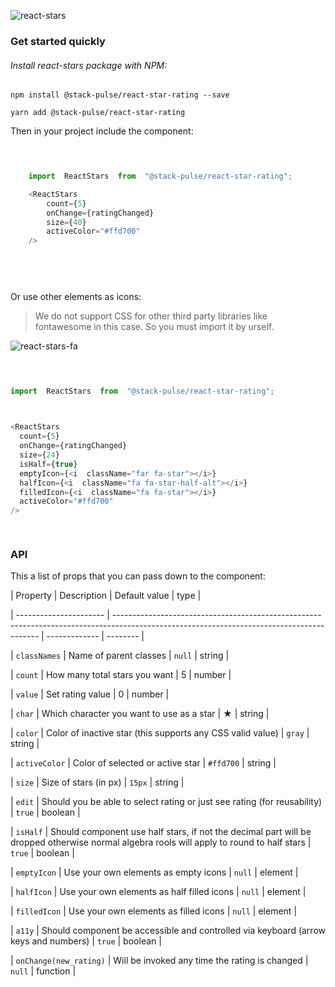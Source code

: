 
  

  

  

![react-stars](http://i.imgur.com/VDbzbqF.gif)

  

  

  

###  Get started quickly

  

  

  

######  Install react-stars package with NPM:

  

  

  

`npm install @stack-pulse/react-star-rating --save`

`yarn add @stack-pulse/react-star-rating`

  

  

  

Then in your project include the component:

  

  

  

```javascript

  

	import  ReactStars  from  "@stack-pulse/react-star-rating";

	<ReactStars
		count={5}
		onChange={ratingChanged}
		size={40}
		activeColor="#ffd700"
	/>
	
  

  

```

  

  

  

Or use other elements as icons:

  

  

  

> We do not support CSS for other third party libraries like fontawesome in this case. So you must import it by urself.

  

  

  

![react-stars-fa](https://i.imgur.com/ko9NNRH.gif)

  

  

  

```javascript

  

import  ReactStars  from  "@stack-pulse/react-star-rating";

  

<ReactStars
  count={5}
  onChange={ratingChanged}
  size={24}
  isHalf={true}
  emptyIcon={<i  className="far fa-star"></i>}
  halfIcon={<i  className="fa fa-star-half-alt"></i>}
  filledIcon={<i  className="fa fa-star"></i>}
  activeColor="#ffd700"
/>

  

```

  

  

  

###  API

  

  

  

This a list of props that you can pass down to the component:

  

  

  

| Property | Description | Default value | type |

  

  

| ---------------------- | ----------------------------------------------------------------------------------------------------------------------------------------- | ------------- | -------- |

  

  

| `classNames` | Name of parent classes | `null` | string |

  

  

| `count` | How many total stars you want | 5 | number |

  

  

| `value` | Set rating value | 0 | number |

  

  

| `char` | Which character you want to use as a star | ★ | string |

  

  

| `color` | Color of inactive star (this supports any CSS valid value) | `gray` | string |

  

  

| `activeColor` | Color of selected or active star | `#ffd700` | string |

  

  

| `size` | Size of stars (in px) | `15px` | string |

  

  

| `edit` | Should you be able to select rating or just see rating (for reusability) | `true` | boolean |

  

  

| `isHalf` | Should component use half stars, if not the decimal part will be dropped otherwise normal algebra rools will apply to round to half stars | `true` | boolean |

  

  

| `emptyIcon` | Use your own elements as empty icons | `null` | element |

  

  

| `halfIcon` | Use your own elements as half filled icons | `null` | element |

  

  

| `filledIcon` | Use your own elements as filled icons | `null` | element |

  

  

| `a11y` | Should component be accessible and controlled via keyboard (arrow keys and numbers) | `true` | boolean |

  

  

| `onChange(new_rating)` | Will be invoked any time the rating is changed | `null` | function |